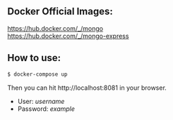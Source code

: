 ## Docker Official Images: 
https://hub.docker.com/_/mongo <br/>
https://hub.docker.com/_/mongo-express

## How to use:
```sh 
$ docker-compose up
```

Then you can hit http://localhost:8081 in your browser.
- User: _username_
- Password: _example_ 
